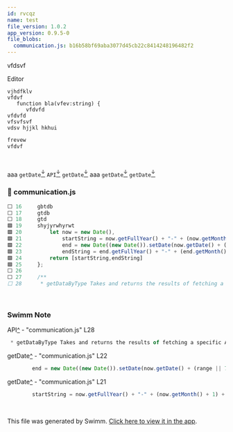 ```yaml
---
id: rvcqz
name: test
file_version: 1.0.2
app_version: 0.9.5-0
file_blobs:
  communication.js: b16b58bf69aba3077d45cb22c8414248196482f2
---
```


vfdsvf

Editor

```
vjhdfklv
vfdvf
   function bla(vfev:string) {
      vfdvfd
vfdvfd
vfsvfsvf
vdsv hjjkl hkhui
```




```javascript
frevew
vfdvf
```




<br/>

aaa `getDate`[<sup id="Z1GAwHi">↓</sup>](#f-Z1GAwHi) `API`[<sup id="1m6HWH">↓</sup>](#f-1m6HWH) `getDate`[<sup id="Z1GAwHi">↓</sup>](#f-Z1GAwHi) aaa `getDate`[<sup id="Z5Qjxq">↓</sup>](#f-Z5Qjxq) `getDate`[<sup id="Z5Qjxq">↓</sup>](#f-Z5Qjxq)
<!-- NOTE-swimm-snippet: the lines below link your snippet to Swimm -->
### 📄 communication.js
```javascript
⬜ 16     gbtdb
⬜ 17     gtdb
⬜ 18     gtd
🟩 19     shyjyrwhyrwt
🟩 20         let now = new Date(),
🟩 21             startString = now.getFullYear() + "-" + (now.getMonth() + 1) + "-" + (now.getDate()),
🟩 22             end = new Date((new Date()).setDate(now.getDate() + (range || 7))),
🟩 23             endString = end.getFullYear() + "-" + (end.getMonth() + 1) + "-" + (end.getDate());
🟩 24         return [startString,endString]
🟩 25     };
⬜ 26     
⬜ 27     /**
⬜ 28      * getDataByType Takes and returns the results of fetching a specific API route
```

<br/>

<!-- THIS IS AN AUTOGENERATED SECTION. DO NOT EDIT THIS SECTION DIRECTLY -->
### Swimm Note

<span id="f-1m6HWH">API</span>[^](#1m6HWH) - "communication.js" L28
```javascript
 * getDataByType Takes and returns the results of fetching a specific API route
```

<span id="f-Z5Qjxq">getDate</span>[^](#Z5Qjxq) - "communication.js" L22
```javascript
        end = new Date((new Date()).setDate(now.getDate() + (range || 7))),
```

<span id="f-Z1GAwHi">getDate</span>[^](#Z1GAwHi) - "communication.js" L21
```javascript
        startString = now.getFullYear() + "-" + (now.getMonth() + 1) + "-" + (now.getDate()),
```

<br/>

This file was generated by Swimm. [Click here to view it in the app](https://swimm-web-app.web.app/repos/ls4DA2fLasmQuEbT4ipw/docs/rvcqz).